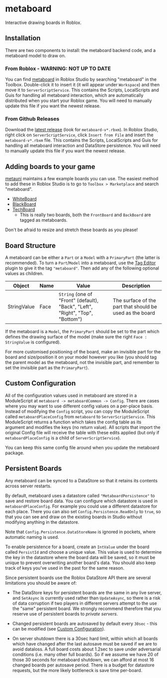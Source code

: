 # metaboard

Interactive drawing boards in Roblox.

## Installation

There are two components to install: the metaboard backend code, and a metaboard model to draw on.

### From Roblox - WARNING: NOT UP TO DATE
You can find [metaboard](https://www.roblox.com/library/8573087394/metaboard) in Roblox Studio by searching "metaboard" in the Toolbox.
Double-click it to insert it (it will appear under `Workspace`) and then move it to `ServerScriptService`. This contains the Scripts,
LocalScripts and Guis for handling all metaboard interaction, which are automatically
distributed when you start your Roblox game.
You will need to manually update this file if you want the newest release.

### From Github Releases
Download the [latest release](https://github.com/metauni/metaboard/releases/latest) (look for `metaboard-v*.rbxm`). In Roblox Studio, right click on `ServerScriptService`, click `Insert from File` and insert the `metaboard-v*.rbxm` file. This contains the Scripts,
LocalScripts and Guis for handling all metaboard interaction and DataStore persistence.
You will need to manually update this file if you want the newest release.

## Adding boards to your game

[metauni](https://www.roblox.com/groups/13108882/metauni#!/about) maintains a few example boards you can use.
The easiest method to add these in Roblox Studio is to go to `Toolbox > Marketplace` and search "metaboard".

- [WhiteBoard](https://www.roblox.com/library/8543134618/metaboard-WhiteBoard)
- [BlackBoard](https://www.roblox.com/library/8542483968/metaboard-BlackBoard)
- [TechBoard](https://www.roblox.com/library/8543176248/metaboard-TechBoard)
	- This is really two boards, both the `FrontBoard` and `BackBoard` are tagged as metaboards.

Don't be afraid to resize and stretch these boards as you please!

## Board Structure

A metaboard can be either a `Part` or a `Model` with a `PrimaryPart` (the latter is recommended).
To turn a `Part`/`Model` into a metaboard, use the [Tag Editor](https://devforum.roblox.com/t/tag-editor-plugin/101465)
plugin to give it the tag `"metaboard"`. Then add any of the following optional
values as children.

| Object      | Name        | Value | Description |
| ----------- | ----------- | ----------- | ----- |
| StringValue | Face        | `String` (one of "Front" (default), "Back", "Left", "Right", "Top", "Bottom") | The surface of the part that should be used as the board |

If the metaboard is a `Model`, the `PrimaryPart` should be set to the part which defines the drawing surface of the model (make sure the right `Face : StringValue` is configured).

For more customised positioning of the board, make an invisible part for the board and size/position it on your model however you like (you should tag the parent model as the metaboard, not the invisible part, and remember to set the invisible part as the `PrimaryPart`).

## Custom Configuration

All of the configuration values used in metaboard are stored in a ModuleScript at `metaboard -> metaboardCommon -> Config`. There are cases where you may want to
use different config values on a per-place basis. Instead of modifying the `Config` script, you can copy the ModuleScript called `metaboardPlaceConfig` from `metaboard` to `ServerScriptService`. This ModuleScript returns a function which takes the config table as its argument and modifies the keys (no return value). All scripts that import the original Config file will receive the table with these edits applied (but only if `metaboardPlaceConfig` is a child of `ServerScriptService`).

You can keep this same config file around when you update the metaboard package.

## Persistent Boards

Any metaboard can be synced to a DataStore so that it retains its contents across server restarts.

By default, metaboard uses a datastore called `"MetaboardPersistence"` to save and restore board data. You can configure which datastore is used in `metaboardPlaceConfig`. For example you could use a different datastore for each place. There you can also set `Config.Persistence.ReadOnly` to `true`, so that you can see and draw on the existing boards in Studio without modifying anything in the datastore.

Note that `Config.Persistence.DataStoreName` is ignored in pockets, where automatic naming is used.

To enable persistence for a board, create an `IntValue` under the board called `PersistId` and choose a unique value. This value is used to determine the key in the datastore where the board data will be saved, so it must be unique to prevent overwriting another board's data. You should also keep track of keys you've used in the past for the same reason.

Since persistent boards use the Roblox DataStore API there are several limitations you should be aware of:

<!-- * In private servers the DataStore key for a board is of the form "ps<ownerId>:metaboard<PersistId>". Since keys for DataStores cannot exceed `50` characters in length, and player Ids are (currently) eight digits, that means that you should keep `PersistId`'s to `30` digits or less. -->

* The DataStore keys for persistent boards are the same in any live server, and `SetAsync` is currently used rather than `UpdateAsync`, so there is a risk of data corruption if two players in different servers attempt to the use the "same" persistent board. We strongly recommend therefore that you reserve use of persistent boards to *private servers*.

* Changed persistent boards are autosaved by default every `30sec` - this can be modified (see [Custom Configuration](#custom-configuration)).

* On server shutdown there is a 30sec hard limit, within which all boards which have changed after the last autosave must be saved if we are to avoid dataloss. A full board costs about 1.2sec to save under adversarial conditions (i.e. many other full boards). So if we assume we have 20 of those 30 seconds for metaboard shutdown, we can afford at most 16 changed boards per autosave period. There is a budget for datastore requests, but the more likely bottleneck is save time per-board.